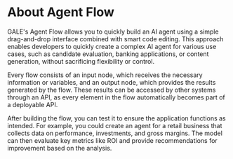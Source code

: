 # About Agent Flow

GALE's Agent Flow allows you to quickly build an AI agent using a simple drag-and-drop interface combined with smart code editing. This approach enables developers to quickly create a complex AI agent for various use cases, such as candidate evaluation, banking applications, or content generation, without sacrificing flexibility or control.

Every flow consists of an input node, which receives the necessary information or variables, and an output node, which provides the results generated by the flow. These results can be accessed by other systems through an API, as every element in the flow automatically becomes part of a deployable API.

After building the flow, you can test it to ensure the application functions as intended. For example, you could create an agent for a retail business that collects data on performance, investments, and gross margins. The model can then evaluate key metrics like ROI and provide recommendations for improvement based on the analysis.
